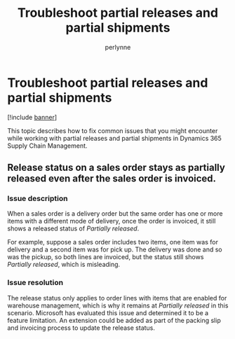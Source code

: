 ﻿---
# required metadata

title: Troubleshoot partial releases and partial shipments
description: This topic describes how to fix common issues that you might encounter while working with partial releases and partial shipments in Dynamics 365 Supply Chain Management.
author: perlynne
manager: tfehr
ms.date: 10/19/2020
ms.topic: article
ms.prod: 
ms.service: dynamics-ax-applications
ms.technology: 

# optional metadata

ms.search.form: 
# ROBOTS: 
audience: Application user
# ms.devlang: 
ms.reviewer: kamaybac
ms.search.scope: Core, Operations
# ms.tgt_pltfrm: 
ms.custom: 
ms.assetid: 
ms.search.region: Global
# ms.search.industry: 
ms.author: perlynne
ms.search.validFrom: 2020-10-19
ms.dyn365.ops.version: 10.0.15
---

# Troubleshoot partial releases and partial shipments

[!include [banner](../includes/banner.md)]

This topic describes how to fix common issues that you might encounter while working with partial releases and partial shipments in Dynamics 365 Supply Chain Management.

## Release status on a sales order stays as partially released even after the sales order is invoiced.

### Issue description

When a sales order is a delivery order but the same order has one or more items with a different mode of delivery, once the order is invoiced, it still shows a released status of *Partially released*.

For example, suppose a sales order includes two items, one item was for delivery and a second item was for pick up. The delivery was done and so was the pickup, so both lines are invoiced, but the status still shows *Partially released*, which is misleading.

### Issue resolution

The release status only applies to order lines with items that are enabled for warehouse management, which is why it remains at *Partially released* in this scenario. Microsoft has evaluated this issue and determined it to be a feature limitation. An extension could be added as part of the packing slip and invoicing process to update the release status.
